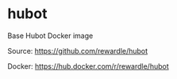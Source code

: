 # hubot
Base Hubot Docker image

Source: https://github.com/rewardle/hubot

Docker: https://hub.docker.com/r/rewardle/hubot

